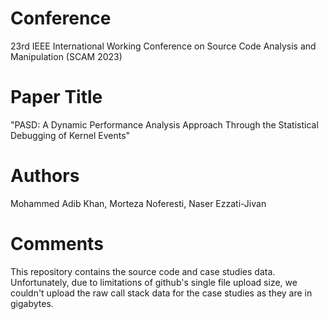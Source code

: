 # Conference
23rd IEEE International Working Conference on Source Code Analysis and Manipulation (SCAM 2023)

# Paper Title
"PASD: A Dynamic Performance Analysis Approach Through the Statistical Debugging of Kernel Events"

# Authors
Mohammed Adib Khan, Morteza Noferesti, Naser Ezzati-Jivan

# Comments
This repository contains the source code and case studies data. Unfortunately, due to limitations of github's single file upload size, we couldn't upload the raw call stack data for the case studies as they are in gigabytes.
